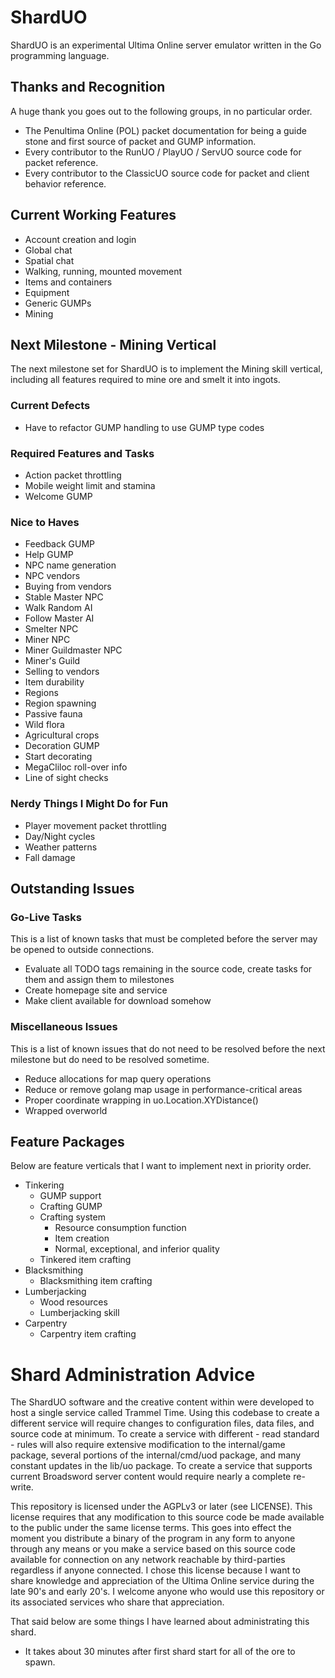 # ShardUO #
ShardUO is an experimental Ultima Online server emulator written in the Go
programming language.

## Thanks and Recognition ##
A huge thank you goes out to the following groups, in no particular order.

* The Penultima Online (POL) packet documentation for being a guide stone and
  first source of packet and GUMP information.
* Every contributor to the RunUO / PlayUO / ServUO source code for packet
  reference.
* Every contributor to the ClassicUO source code for packet and client behavior
  reference.

## Current Working Features ##
* Account creation and login
* Global chat
* Spatial chat
* Walking, running, mounted movement
* Items and containers
* Equipment
* Generic GUMPs
* Mining

## Next Milestone - Mining Vertical ##
The next milestone set for ShardUO is to implement the Mining skill vertical,
including all features required to mine ore and smelt it into ingots.

### Current Defects ###
* Have to refactor GUMP handling to use GUMP type codes

### Required Features and Tasks ###
* Action packet throttling
* Mobile weight limit and stamina
* Welcome GUMP

### Nice to Haves ###
* Feedback GUMP
* Help GUMP
* NPC name generation
* NPC vendors
* Buying from vendors
* Stable Master NPC
* Walk Random AI
* Follow Master AI
* Smelter NPC
* Miner NPC
* Miner Guildmaster NPC
* Miner's Guild
* Selling to vendors
* Item durability
* Regions
* Region spawning
* Passive fauna
* Wild flora
* Agricultural crops
* Decoration GUMP
* Start decorating
* MegaCliloc roll-over info
* Line of sight checks

### Nerdy Things I Might Do for Fun ###
* Player movement packet throttling
* Day/Night cycles
* Weather patterns
* Fall damage

## Outstanding Issues ##

### Go-Live Tasks ###
This is a list of known tasks that must be completed before the server may be
opened to outside connections.

* Evaluate all TODO tags remaining in the source code, create tasks for them and assign them to milestones
* Create homepage site and service
* Make client available for download somehow

### Miscellaneous Issues ###
This is a list of known issues that do not need to be resolved before the next
milestone but do need to be resolved sometime.

* Reduce allocations for map query operations
* Reduce or remove golang map usage in performance-critical areas
* Proper coordinate wrapping in uo.Location.XYDistance()
* Wrapped overworld

## Feature Packages ##
Below are feature verticals that I want to implement next in priority order.

* Tinkering
  * GUMP support
  * Crafting GUMP
  * Crafting system
    * Resource consumption function
    * Item creation
    * Normal, exceptional, and inferior quality
  * Tinkered item crafting
* Blacksmithing
  * Blacksmithing item crafting
* Lumberjacking
  * Wood resources
  * Lumberjacking skill
* Carpentry
  * Carpentry item crafting

# Shard Administration Advice #
The ShardUO software and the creative content within were developed to host a
single service called Trammel Time. Using this codebase to create a different
service will require changes to configuration files, data files, and source
code at minimum. To create a service with different - read standard - rules will
also require extensive modification to the internal/game package, several
portions of the internal/cmd/uod package, and many constant updates in the
lib/uo package. To create a service that supports current Broadsword server
content would require nearly a complete re-write.

This repository is licensed under the AGPLv3 or later (see LICENSE). This
license requires that any modification to this source code be made available to
the public under the same license terms. This goes into effect the moment you
distribute a binary of the program in any form to anyone through any means or
you make a service based on this source code available for connection on any
network reachable by third-parties regardless if anyone connected. I chose this
license because I want to share knowledge and appreciation of the Ultima Online
service during the late 90's and early 20's. I welcome anyone who would use this
repository or its associated services who share that appreciation.

That said below are some things I have learned about administrating this shard.

* It takes about 30 minutes after first shard start for all of the ore to spawn.
